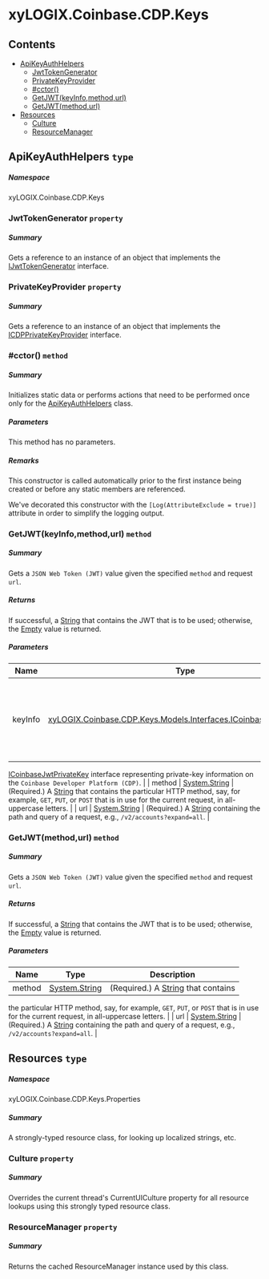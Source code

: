 <a name='assembly'></a>
# xyLOGIX.Coinbase.CDP.Keys

## Contents

- [ApiKeyAuthHelpers](#T-xyLOGIX-Coinbase-CDP-Keys-ApiKeyAuthHelpers 'xyLOGIX.Coinbase.CDP.Keys.ApiKeyAuthHelpers')
  - [JwtTokenGenerator](#P-xyLOGIX-Coinbase-CDP-Keys-ApiKeyAuthHelpers-JwtTokenGenerator 'xyLOGIX.Coinbase.CDP.Keys.ApiKeyAuthHelpers.JwtTokenGenerator')
  - [PrivateKeyProvider](#P-xyLOGIX-Coinbase-CDP-Keys-ApiKeyAuthHelpers-PrivateKeyProvider 'xyLOGIX.Coinbase.CDP.Keys.ApiKeyAuthHelpers.PrivateKeyProvider')
  - [#cctor()](#M-xyLOGIX-Coinbase-CDP-Keys-ApiKeyAuthHelpers-#cctor 'xyLOGIX.Coinbase.CDP.Keys.ApiKeyAuthHelpers.#cctor')
  - [GetJWT(keyInfo,method,url)](#M-xyLOGIX-Coinbase-CDP-Keys-ApiKeyAuthHelpers-GetJWT-xyLOGIX-Coinbase-CDP-Keys-Models-Interfaces-ICoinbaseJwtPrivateKey,System-String,System-String- 'xyLOGIX.Coinbase.CDP.Keys.ApiKeyAuthHelpers.GetJWT(xyLOGIX.Coinbase.CDP.Keys.Models.Interfaces.ICoinbaseJwtPrivateKey,System.String,System.String)')
  - [GetJWT(method,url)](#M-xyLOGIX-Coinbase-CDP-Keys-ApiKeyAuthHelpers-GetJWT-System-String,System-String- 'xyLOGIX.Coinbase.CDP.Keys.ApiKeyAuthHelpers.GetJWT(System.String,System.String)')
- [Resources](#T-xyLOGIX-Coinbase-CDP-Keys-Properties-Resources 'xyLOGIX.Coinbase.CDP.Keys.Properties.Resources')
  - [Culture](#P-xyLOGIX-Coinbase-CDP-Keys-Properties-Resources-Culture 'xyLOGIX.Coinbase.CDP.Keys.Properties.Resources.Culture')
  - [ResourceManager](#P-xyLOGIX-Coinbase-CDP-Keys-Properties-Resources-ResourceManager 'xyLOGIX.Coinbase.CDP.Keys.Properties.Resources.ResourceManager')

<a name='T-xyLOGIX-Coinbase-CDP-Keys-ApiKeyAuthHelpers'></a>
## ApiKeyAuthHelpers `type`

##### Namespace

xyLOGIX.Coinbase.CDP.Keys

<a name='P-xyLOGIX-Coinbase-CDP-Keys-ApiKeyAuthHelpers-JwtTokenGenerator'></a>
### JwtTokenGenerator `property`

##### Summary

Gets a reference to an instance of an object that implements the
[IJwtTokenGenerator](#T-xyLOGIX-Coinbase-CDP-Tokens-Interfaces-IJwtTokenGenerator 'xyLOGIX.Coinbase.CDP.Tokens.Interfaces.IJwtTokenGenerator')
interface.

<a name='P-xyLOGIX-Coinbase-CDP-Keys-ApiKeyAuthHelpers-PrivateKeyProvider'></a>
### PrivateKeyProvider `property`

##### Summary

Gets a reference to an instance of an object that implements the
[ICDPPrivateKeyProvider](#T-xyLOGIX-Coinbase-CDP-Keys-Providers-ICDPPrivateKeyProvider 'xyLOGIX.Coinbase.CDP.Keys.Providers.ICDPPrivateKeyProvider')
interface.

<a name='M-xyLOGIX-Coinbase-CDP-Keys-ApiKeyAuthHelpers-#cctor'></a>
### #cctor() `method`

##### Summary

Initializes static data or performs actions that need to be performed once only
for the
[ApiKeyAuthHelpers](#T-xyLOGIX-Coinbase-CDP-Keys-ApiKeyAuthHelpers 'xyLOGIX.Coinbase.CDP.Keys.ApiKeyAuthHelpers')
class.

##### Parameters

This method has no parameters.

##### Remarks

This constructor is called automatically prior to the first instance being
created or before any static members are referenced.



We've decorated this constructor with the `[Log(AttributeExclude = true)]`
attribute in order to simplify the logging output.

<a name='M-xyLOGIX-Coinbase-CDP-Keys-ApiKeyAuthHelpers-GetJWT-xyLOGIX-Coinbase-CDP-Keys-Models-Interfaces-ICoinbaseJwtPrivateKey,System-String,System-String-'></a>
### GetJWT(keyInfo,method,url) `method`

##### Summary

Gets a `JSON Web Token (JWT)` value given the specified
`method` and request `url`.

##### Returns

If successful, a [String](http://msdn.microsoft.com/query/dev14.query?appId=Dev14IDEF1&l=EN-US&k=k:System.String 'System.String') that contains the JWT
that is to be used; otherwise, the [Empty](http://msdn.microsoft.com/query/dev14.query?appId=Dev14IDEF1&l=EN-US&k=k:System.String.Empty 'System.String.Empty') value
is returned.

##### Parameters

| Name | Type | Description |
| ---- | ---- | ----------- |
| keyInfo | [xyLOGIX.Coinbase.CDP.Keys.Models.Interfaces.ICoinbaseJwtPrivateKey](#T-xyLOGIX-Coinbase-CDP-Keys-Models-Interfaces-ICoinbaseJwtPrivateKey 'xyLOGIX.Coinbase.CDP.Keys.Models.Interfaces.ICoinbaseJwtPrivateKey') | (Required.) Reference to an instance of an object that implements the
[ICoinbaseJwtPrivateKey](#T-xyLOGIX-Coinbase-CDP-Keys-Models-Interfaces-ICoinbaseJwtPrivateKey 'xyLOGIX.Coinbase.CDP.Keys.Models.Interfaces.ICoinbaseJwtPrivateKey')
interface representing private-key information on the
`Coinbase Developer Platform (CDP)`. |
| method | [System.String](http://msdn.microsoft.com/query/dev14.query?appId=Dev14IDEF1&l=EN-US&k=k:System.String 'System.String') | (Required.) A [String](http://msdn.microsoft.com/query/dev14.query?appId=Dev14IDEF1&l=EN-US&k=k:System.String 'System.String') that contains
the particular HTTP method, say, for example, `GET`, `PUT`, or
`POST` that is in use for the current request, in all-uppercase letters. |
| url | [System.String](http://msdn.microsoft.com/query/dev14.query?appId=Dev14IDEF1&l=EN-US&k=k:System.String 'System.String') | (Required.) A [String](http://msdn.microsoft.com/query/dev14.query?appId=Dev14IDEF1&l=EN-US&k=k:System.String 'System.String') containing the
path and query of a request, e.g., `/v2/accounts?expand=all`. |

<a name='M-xyLOGIX-Coinbase-CDP-Keys-ApiKeyAuthHelpers-GetJWT-System-String,System-String-'></a>
### GetJWT(method,url) `method`

##### Summary

Gets a `JSON Web Token (JWT)` value given the specified
`method` and request `url`.

##### Returns

If successful, a [String](http://msdn.microsoft.com/query/dev14.query?appId=Dev14IDEF1&l=EN-US&k=k:System.String 'System.String') that contains the JWT
that is to be used; otherwise, the [Empty](http://msdn.microsoft.com/query/dev14.query?appId=Dev14IDEF1&l=EN-US&k=k:System.String.Empty 'System.String.Empty') value
is returned.

##### Parameters

| Name | Type | Description |
| ---- | ---- | ----------- |
| method | [System.String](http://msdn.microsoft.com/query/dev14.query?appId=Dev14IDEF1&l=EN-US&k=k:System.String 'System.String') | (Required.) A [String](http://msdn.microsoft.com/query/dev14.query?appId=Dev14IDEF1&l=EN-US&k=k:System.String 'System.String') that contains
the particular HTTP method, say, for example, `GET`, `PUT`, or
`POST` that is in use for the current request, in all-uppercase letters. |
| url | [System.String](http://msdn.microsoft.com/query/dev14.query?appId=Dev14IDEF1&l=EN-US&k=k:System.String 'System.String') | (Required.) A [String](http://msdn.microsoft.com/query/dev14.query?appId=Dev14IDEF1&l=EN-US&k=k:System.String 'System.String') containing the
path and query of a request, e.g., `/v2/accounts?expand=all`. |

<a name='T-xyLOGIX-Coinbase-CDP-Keys-Properties-Resources'></a>
## Resources `type`

##### Namespace

xyLOGIX.Coinbase.CDP.Keys.Properties

##### Summary

A strongly-typed resource class, for looking up localized strings, etc.

<a name='P-xyLOGIX-Coinbase-CDP-Keys-Properties-Resources-Culture'></a>
### Culture `property`

##### Summary

Overrides the current thread's CurrentUICulture property for all
  resource lookups using this strongly typed resource class.

<a name='P-xyLOGIX-Coinbase-CDP-Keys-Properties-Resources-ResourceManager'></a>
### ResourceManager `property`

##### Summary

Returns the cached ResourceManager instance used by this class.
